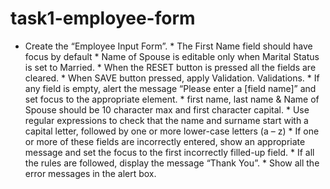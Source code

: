 # task1-employee-form
* Create the “Employee Input Form”. * The First Name field should have focus by default * Name of Spouse is editable only when Marital Status is set to Married. * When the RESET button is pressed all the fields are cleared. * When SAVE button pressed, apply Validation.  Validations.  * If any field is empty, alert the message “Please enter a [field name]” and set focus to the appropriate element. * first name, last name &amp; Name of Spouse should be 10 character max and first character capital. * Use regular expressions to check that the name and surname start with a capital letter, followed by one or more lower-case letters (a – z) * If one or more of these fields are incorrectly entered, show an appropriate message and set the focus to the first incorrectly filled-up field. * If all the rules are followed, display the message “Thank You”. * Show all the error messages in the alert box.
